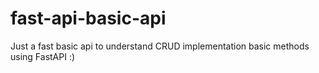 # fast-api-basic-api
Just a fast basic api to understand CRUD implementation basic methods using FastAPI :)
